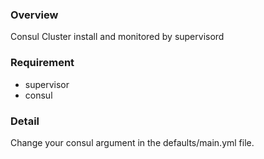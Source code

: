 ### Overview
Consul Cluster install and monitored by supervisord
### Requirement
* supervisor
* consul
### Detail
Change your consul argument in the defaults/main.yml file.